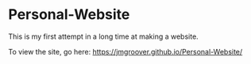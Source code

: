 # Personal-Website
This is my first attempt in a long time at making a website.  

To view the site, go here: https://jmgroover.github.io/Personal-Website/

